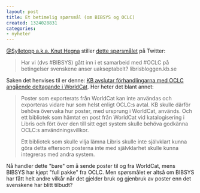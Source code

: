 ```yaml
---
layout: post
title: Et betimelig spørsmål (om BIBSYS og OCLC)
created: 1324028831
categories:
- nyheter
---
```

<p><a href="https://twitter.com/#!/Sylletopp/">@Sylletopp a.k.a. Knut Hegna</a> stiller <a href="https://twitter.com/#!/Sylletopp/statuses/147232491953065984">dette spørsmålet</a> på Twitter:</p>
<blockquote><p>Har vi (dvs #BIBSYS) gått inn i et samarbeid med #OCLC på betingelser svenskene anser uakseptabelt? librisbloggen.kb.se</p></blockquote>
<p>Saken det henvises til er denne: <a href="http://librisbloggen.kb.se/2011/12/14/kb-avslutar-forhandlingarna-med-oclc-angaende-deltagande-i-worldcat/">KB avslutar förhandlingarna med OCLC angående deltagande i WorldCat</a>. Her heter det blant annet:</p>
<blockquote><p>Poster som exporterats från WorldCat kan inte användas och exporteras vidare hur som helst enligt OCLC:s avtal. KB skulle därför behöva övervaka hur poster, med ursprung i WorldCat, används. Och ett bibliotek som hämtat en post från WorldCat vid katalogisering i Libris och fört över den till sitt eget system skulle behöva godkänna OCLC:s användningsvillkor.</p><p>Ett bibliotek som skulle vilja lämna Libris skulle inte självklart kunna göra detta eftersom posterna inte med självklarhet skulle kunna integreras med andra system.</p></blockquote>
<p>Nå handler dette "bare" om å sende poster til og fra WorldCat, mens BIBSYS har kjøpt "full pakke" fra OCLC. Men spørsmålet er altså om BIBSYS har fått helt andre vilkår når det gjelder bruk og gjenbruk av poster enn det svenskene har blitt tilbudt?</p>
